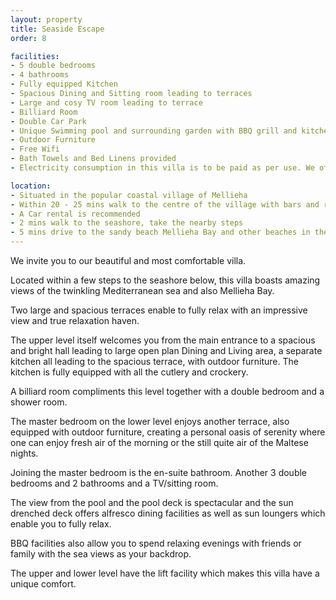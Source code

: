 ```yaml
---
layout: property
title: Seaside Escape
order: 8

facilities:
- 5 double bedrooms
- 4 bathrooms
- Fully equipped Kitchen
- Spacious Dining and Sitting room leading to terraces
- Large and cosy TV room leading to terrace
- Billiard Room
- Double Car Park
- Unique Swimming pool and surrounding garden with BBQ grill and kitchenette
- Outdoor Furniture
- Free Wifi
- Bath Towels and Bed Linens provided
- Electricity consumption in this villa is to be paid as per use. We offer a credit of 200 electricit units per week. After this is consumed, the traveller pays for the electricity consumed.

location:
- Situated in the popular coastal village of Mellieha
- Within 20 - 25 mins walk to the centre of the village with bars and restaurants, souvenir shops, bus,stop etc...
- A Car rental is recommended
- 2 mins walk to the seashore, take the nearby steps
- 5 mins drive to the sandy beach Mellieha Bay and other beaches in the vicinity
---
```


We invite you to our beautiful and most comfortable villa.
 
Located within a few steps to the seashore below, this villa boasts amazing views of the twinkling Mediterranean sea and also Mellieha Bay.
 
Two large and spacious terraces enable to fully relax with an impressive view and true relaxation haven.
 
The upper level itself welcomes you from the main entrance to a  spacious and bright hall leading to large open plan Dining and Living area, a separate kitchen all leading to the spacious terrace, with outdoor furniture. The kitchen is fully equipped with all the cutlery and crockery.
 
A billiard room compliments this level together with a double bedroom and a shower room.
 
The master bedroom on the lower level enjoys another terrace, also equipped with outdoor furniture, creating a personal oasis of serenity where one can enjoy fresh air of the morning or the still quite air of the Maltese nights.
 
Joining the master bedroom is the en-suite bathroom. Another 3 double bedrooms and 2 bathrooms and a TV/sitting room.
 
The view from the pool and the pool deck is spectacular and the sun drenched deck offers alfresco dining facilities as well as sun loungers which enable you to fully relax.
 
BBQ facilities also allow you to spend relaxing evenings with friends or family with the sea views as your backdrop.
 
The upper and lower level have the lift facility which makes this villa have a unique comfort.